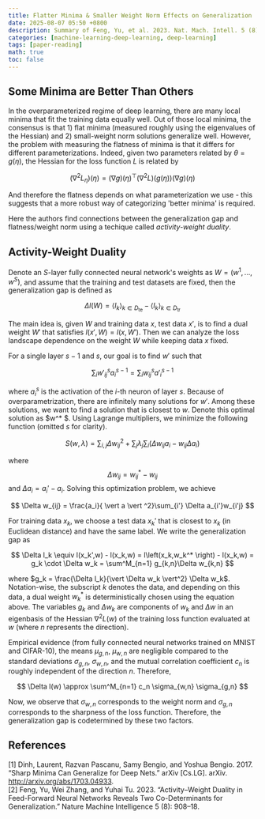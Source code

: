 ```yaml
---
title: Flatter Minima & Smaller Weight Norm Effects on Generalization
date: 2025-08-07 05:50 +0800
description: Summary of Feng, Yu, et al. 2023. Nat. Mach. Intell. 5 (8) 908–18.
categories: [machine-learning-deep-learning, deep-learning]
tags: [paper-reading]
math: true
toc: false
---
```


## Some Minima are Better Than Others

In the overparameterized regime of deep learning, there are many local minima that fit the training data equally well. Out of those local minima, the consensus is that 1) flat minima (measured roughly using the eigenvalues of the Hessian) and 2) small-weight norm solutions generalize well. However, the problem with measuring the flatness of minima is that it differs for different parameterizations. Indeed, given two parameters related by $\theta = g(\eta)$, the Hessian for the loss function $L$ is related by

$$
(\nabla^2 L_\eta) (\eta) = (\nabla g)(\eta)^\top (\nabla^2 L)\left(g(\eta)\right)(\nabla g)(\eta)
$$

And therefore the flatness depends on what parameterization we use - this suggests that a more robust way of categorizing 'better minima' is required.

Here the authors find connections between the generalization gap and flatness/weight norm using a techique called _activity-weight duality_. 

## Activity-Weight Duality

Denote an $S$-layer fully connected neural network's weights as $W = (w^1, \dots, w^S)$, and assume that the training and test datasets are fixed, then the generalization gap is defined as

$$
\Delta l(W) = \langle l_k \rangle_{k \in D_\text{te}} - \langle l_k \rangle_{k \in D_\text{tr}}
$$

The main idea is, given $W$ and training data $x$, test data $x'$, is to find a dual weight $W'$ that satisfies $l(x',W) = l(x,W')$. Then we can analyze the loss landscape dependence on the weight $W$ while keeping data $x$ fixed. 

For a single layer $s-1$ and $s$, our goal is to find $w'$ such that

$$
\sum_i {w'}_{ij}^{s} a^{s-1}_i = \sum_i w_{ij}^s {a'}_i^{s-1}
$$

where $a_i^s$ is the activation of the $i$-th neuron of layer $s$. Because of overparametrization, there are infinitely many solutions for $w'$. Among these solutions, we want to find a solution that is closest to $w$. Denote this optimal solution as $w^* $. Using Lagrange multipliers, we minimize the following function (omitted $s$ for clarity).

$$
S(w,\lambda) = \sum_{i,j} \Delta w_{ij}^2 + \sum_j \lambda_j \sum_i (\Delta w_{ij} a_i - w_{ij} \Delta a_i)
$$

where $$\Delta w_{ij} = w^*_{ij} - w_{ij}$$ and $\Delta a_i = a_i' - a_i$. Solving this optimization problem, we achieve

$$
\Delta w_{ij} = \frac{a_i}{ \vert a \vert ^2}\sum_{i'} \Delta a_{i'}w_{i'j}
$$

For training data $x_k$, we choose a test data $x_k'$ that is closest to $x_k$ (in Euclidean distance) and have the same label. We write the generalization gap as

$$
\Delta l_k \equiv l(x_k',w) - l(x_k,w) = l\left(x_k,w_k^* \right) - l(x_k,w) = g_k \cdot \Delta w_k = \sum^M_{n=1} g_{k,n}\Delta w_{k,n}
$$

where $g_k = \frac{\Delta l_k}{\vert \Delta w_k \vert^2} \Delta w_k$. Notation-wise, the subscript $k$ denotes the data, and depending on this data, a dual weight $w^*_k$ is deterministically chosen using the equation above. The variables $g_k$ and $\Delta w_k$ are components of $w_k$ and $\Delta w$ in an eigenbasis of the Hessian $\nabla^2 L(w)$ of the training loss function evaluated at $w$ (where $n$ represents the direction).

Empirical evidence (from fully connected neural networks trained on MNIST and CIFAR-10), the means $\mu_{g,n}$, $\mu_{w,n}$ are negligible compared to the standard deviations $\sigma_{g,n}$, $\sigma_{w,n}$, and the mutual correlation coefficient $c_n$ is roughly independent of the direction $n$. Therefore,

$$
\Delta l(w) \approx \sum^M_{n=1} c_n \sigma_{w,n} \sigma_{g,n}
$$

Now, we observe that $\sigma_{w,n}$ corresponds to the weight norm and $\sigma_{g,n}$ corresponds to the sharpness of the loss function. Therefore, the generalization gap is codetermined by these two factors.


## References
[1] Dinh, Laurent, Razvan Pascanu, Samy Bengio, and Yoshua Bengio. 2017. “Sharp Minima Can Generalize for Deep Nets.” arXiv [Cs.LG]. arXiv. http://arxiv.org/abs/1703.04933. \
[2] Feng, Yu, Wei Zhang, and Yuhai Tu. 2023. “Activity–Weight Duality in Feed-Forward Neural Networks Reveals Two Co-Determinants for Generalization.” Nature Machine Intelligence 5 (8): 908–18.
